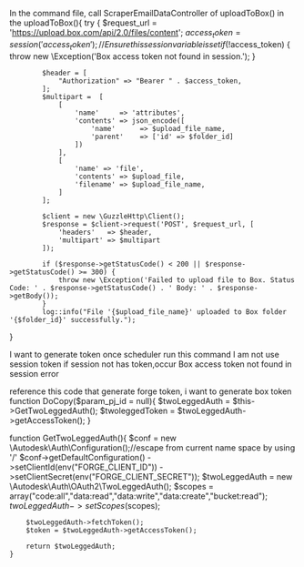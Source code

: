 In the command file, call  ScraperEmailDataController of uploadToBox()
in the uploadToBox(){
 try {
            $request_url = 'https://upload.box.com/api/2.0/files/content';
            $access_token = session('access_token'); // Ensure this session variable is set
            if (!$access_token) {
                throw new \Exception('Box access token not found in session.');
            }

            $header = [
                "Authorization" => "Bearer " . $access_token,
            ];
            $multipart =  [
                [
                    'name'     => 'attributes',
                    'contents' => json_encode([
                        'name'      => $upload_file_name,
                        'parent'    => ['id' => $folder_id]
                    ])
                ],
                [
                    'name' => 'file',
                    'contents' => $upload_file,
                    'filename' => $upload_file_name,
                ]
            ];

            $client = new \GuzzleHttp\Client();
            $response = $client->request('POST', $request_url, [
                'headers'   => $header,
                'multipart' => $multipart
            ]);

            if ($response->getStatusCode() < 200 || $response->getStatusCode() >= 300) {
                throw new \Exception('Failed to upload file to Box. Status Code: ' . $response->getStatusCode() . ' Body: ' . $response->getBody());
            }
            log::info("File '{$upload_file_name}' uploaded to Box folder '{$folder_id}' successfully.");
}

I want to generate token once scheduler run this command
I am not use session token if session not has token,occur  Box access token not found in session error

reference this code that generate forge token, i want to generate box token
 function DoCopy($param_pj_id = null){
        $twoLeggedAuth = $this->GetTwoLeggedAuth();
        $twoleggedToken = $twoLeggedAuth->getAccessToken();
}

 function GetTwoLeggedAuth(){
        $conf = new \Autodesk\Auth\Configuration();//escape from current name space by using '/'
        $conf->getDefaultConfiguration()
        ->setClientId(env("FORGE_CLIENT_ID"))
        ->setClientSecret(env("FORGE_CLIENT_SECRET"));
        $twoLeggedAuth = new \Autodesk\Auth\OAuth2\TwoLeggedAuth();
        $scopes = array("code:all","data:read","data:write","data:create","bucket:read");
        $twoLeggedAuth->setScopes($scopes);

        $twoLeggedAuth->fetchToken();
        $token = $twoLeggedAuth->getAccessToken();

        return $twoLeggedAuth;
    }
